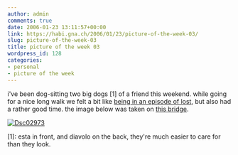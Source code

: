 ```yaml
---
author: admin
comments: true
date: 2006-01-23 13:11:57+00:00
link: https://habi.gna.ch/2006/01/23/picture-of-the-week-03/
slug: picture-of-the-week-03
title: picture of the week 03
wordpress_id: 128
categories:
- personal
- picture of the week
---
```



i've been dog-sitting two big dogs [1] of a friend this weekend. while going for a nice long walk we felt a bit like [being in an episode of lost](https://flickr.com/photos/habi/89941729/), but also had a rather good time. the image below was taken on [this bridge](http://map.search.ch/g%C3%BCmmenen?x=492&y=-2436&z=512).



[![Dsc02973](https://habi.gna.ch/blog/images/DSC02973-tm.jpg)](https://habi.gna.ch/blog/images/DSC02973.jpg)



[1]: esta in front, and diavolo on the back, they're much easier to care for than they look.

